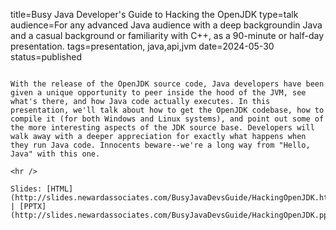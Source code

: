 title=Busy Java Developer's Guide to Hacking the OpenJDK
type=talk
audience=For any advanced Java audience with a deep backgroundin Java and a casual background or familiarity with C++, as a 90-minute or half-day presentation.
tags=presentation, java,api,jvm
date=2024-05-30
status=published
~~~~~~

With the release of the OpenJDK source code, Java developers have been given a unique opportunity to peer inside the hood of the JVM, see what's there, and how Java code actually executes. In this presentation, we'll talk about how to get the OpenJDK codebase, how to compile it (for both Windows and Linux systems), and point out some of the more interesting aspects of the JDK source base. Developers will walk away with a deeper appreciation for exactly what happens when they run Java code. Innocents beware--we're a long way from "Hello, Java" with this one.
    
<hr />

Slides: [HTML](http://slides.newardassociates.com/BusyJavaDevsGuide/HackingOpenJDK.html) | [PPTX](http://slides.newardassociates.com/BusyJavaDevsGuide/HackingOpenJDK.pptx)
